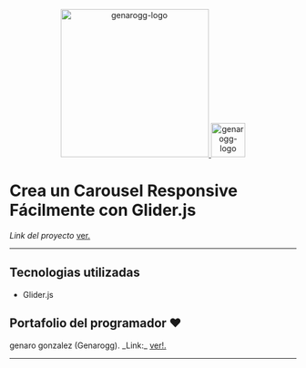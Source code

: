 <p align="center">
  <a href="https://genarogg.tk/portafolio">
    <img alt="genarogg-logo" src="https://genarogg.github.io/link-To-my-brand/img/logoGG.svg" width="260" />
    <img alt="genarogg-logo" src="https://genarogg.github.io/link-To-my-brand/img/isotipo.svg" width="60" />
  </a>
</p>

<h1>
  Crea un Carousel Responsive Fácilmente con Glider.js
</h1>

_Link del proyecto_ <a href="https://criptocositas.herokuapp.com/">ver.</a>

---

## Tecnologias utilizadas

- Glider.js

## Portafolio del programador ❤️

  <p>genaro gonzalez (Genarogg). _Link:_ <a href="https://genarogg.tk/portafolio">ver!.</a></p>

---
